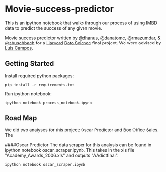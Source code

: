 # Movie-success-predictor

This is an ipython notebook that walks through our process of using [IMBD](http://www.imdb.com/) data to predict the success of any given movie.

Movie success predictor written by [@dhanus](http://github.com/dhanus), [@danatomc](http://github.com/danatomc), [@rmazumdar](http://github.com/rmazumdar), &amp;  [@sbuschbach](http://github.com/sbuschbach) for a [Harvard](http://www.harvard.edu/) [Data Science](http://cs109.org) final project. We were advised by [Luis Campos](http://github.com/lfcampos).

## Getting Started

Install required python packages:
<pre><code>pip install -r requirements.txt</code></pre>

Run ipython notebook:
<pre><code>ipython notebook process_notebook.ipynb</code></pre>

## Road Map
We did two analyses for this project: Oscar Predictor and Box Office Sales.  The 

####Oscar Predictor
The data scraper for this analysis can be found in ipython notebook oscar_scraper.ipynb.  This takes in the xls file "Academy_Awards_2006.xls" and outputs "AAdictfinal".
<pre><code>ipython notebook oscar_scraper.ipynb</code></pre>

